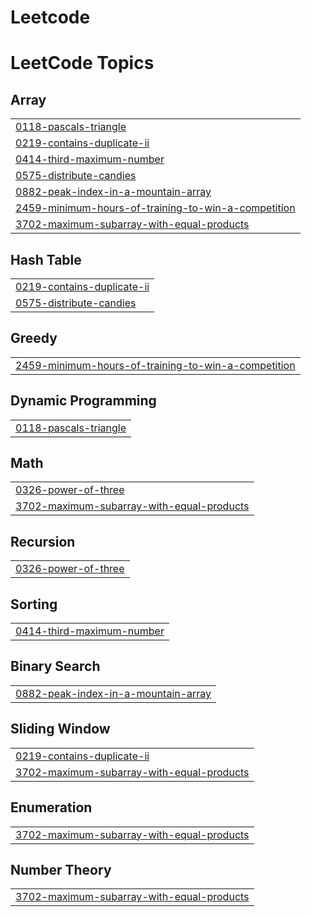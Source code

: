 # Leetcode
<!---LeetCode Topics Start-->
# LeetCode Topics
## Array
|  |
| ------- |
| [0118-pascals-triangle](https://github.com/mathiyazhagansenthil/Leetcode/tree/master/0118-pascals-triangle) |
| [0219-contains-duplicate-ii](https://github.com/mathiyazhagansenthil/Leetcode/tree/master/0219-contains-duplicate-ii) |
| [0414-third-maximum-number](https://github.com/mathiyazhagansenthil/Leetcode/tree/master/0414-third-maximum-number) |
| [0575-distribute-candies](https://github.com/mathiyazhagansenthil/Leetcode/tree/master/0575-distribute-candies) |
| [0882-peak-index-in-a-mountain-array](https://github.com/mathiyazhagansenthil/Leetcode/tree/master/0882-peak-index-in-a-mountain-array) |
| [2459-minimum-hours-of-training-to-win-a-competition](https://github.com/mathiyazhagansenthil/Leetcode/tree/master/2459-minimum-hours-of-training-to-win-a-competition) |
| [3702-maximum-subarray-with-equal-products](https://github.com/mathiyazhagansenthil/Leetcode/tree/master/3702-maximum-subarray-with-equal-products) |
## Hash Table
|  |
| ------- |
| [0219-contains-duplicate-ii](https://github.com/mathiyazhagansenthil/Leetcode/tree/master/0219-contains-duplicate-ii) |
| [0575-distribute-candies](https://github.com/mathiyazhagansenthil/Leetcode/tree/master/0575-distribute-candies) |
## Greedy
|  |
| ------- |
| [2459-minimum-hours-of-training-to-win-a-competition](https://github.com/mathiyazhagansenthil/Leetcode/tree/master/2459-minimum-hours-of-training-to-win-a-competition) |
## Dynamic Programming
|  |
| ------- |
| [0118-pascals-triangle](https://github.com/mathiyazhagansenthil/Leetcode/tree/master/0118-pascals-triangle) |
## Math
|  |
| ------- |
| [0326-power-of-three](https://github.com/mathiyazhagansenthil/Leetcode/tree/master/0326-power-of-three) |
| [3702-maximum-subarray-with-equal-products](https://github.com/mathiyazhagansenthil/Leetcode/tree/master/3702-maximum-subarray-with-equal-products) |
## Recursion
|  |
| ------- |
| [0326-power-of-three](https://github.com/mathiyazhagansenthil/Leetcode/tree/master/0326-power-of-three) |
## Sorting
|  |
| ------- |
| [0414-third-maximum-number](https://github.com/mathiyazhagansenthil/Leetcode/tree/master/0414-third-maximum-number) |
## Binary Search
|  |
| ------- |
| [0882-peak-index-in-a-mountain-array](https://github.com/mathiyazhagansenthil/Leetcode/tree/master/0882-peak-index-in-a-mountain-array) |
## Sliding Window
|  |
| ------- |
| [0219-contains-duplicate-ii](https://github.com/mathiyazhagansenthil/Leetcode/tree/master/0219-contains-duplicate-ii) |
| [3702-maximum-subarray-with-equal-products](https://github.com/mathiyazhagansenthil/Leetcode/tree/master/3702-maximum-subarray-with-equal-products) |
## Enumeration
|  |
| ------- |
| [3702-maximum-subarray-with-equal-products](https://github.com/mathiyazhagansenthil/Leetcode/tree/master/3702-maximum-subarray-with-equal-products) |
## Number Theory
|  |
| ------- |
| [3702-maximum-subarray-with-equal-products](https://github.com/mathiyazhagansenthil/Leetcode/tree/master/3702-maximum-subarray-with-equal-products) |
<!---LeetCode Topics End-->